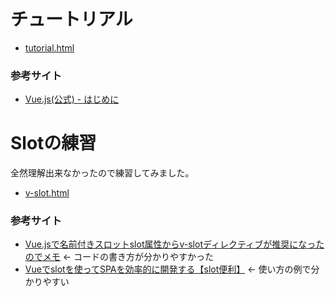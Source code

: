 # チュートリアル
* [tutorial.html](./tutorial.html)

### 参考サイト  
* [Vue.js(公式) - はじめに](https://jp.vuejs.org/v2/guide/index.html)

# Slotの練習
全然理解出来なかったので練習してみました。

* [v-slot.html](./v-slot.html)

### 参考サイト  
* [Vue.jsで名前付きスロットslot属性からv-slotディレクティブが推奨になったのでメモ](https://qiita.com/niibori/items/24d74aae60bd74ae6b8a) ← コードの書き方が分かりやすかった  
* [Vueでslotを使ってSPAを効率的に開発する【slot便利】](https://dev83.com/vue-slot/) ← 使い方の例で分かりやすい